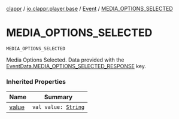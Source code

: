 [clappr](../../index.md) / [io.clappr.player.base](../index.md) / [Event](index.md) / [MEDIA_OPTIONS_SELECTED](./-m-e-d-i-a_-o-p-t-i-o-n-s_-s-e-l-e-c-t-e-d.md)

# MEDIA_OPTIONS_SELECTED

`MEDIA_OPTIONS_SELECTED`

Media Options Selected. Data provided with the [EventData.MEDIA_OPTIONS_SELECTED_RESPONSE](../-event-data/-m-e-d-i-a_-o-p-t-i-o-n-s_-s-e-l-e-c-t-e-d_-r-e-s-p-o-n-s-e.md) key.

### Inherited Properties

| Name | Summary |
|---|---|
| [value](value.md) | `val value: `[`String`](https://kotlinlang.org/api/latest/jvm/stdlib/kotlin/-string/index.html) |
